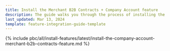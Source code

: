 ```yaml
---
title: Install the Merchant B2B Contracts + Company Account feature
description: The guide walks you through the process of installing the Company Account + Merchant B2B Contracts feature into Your Spryker B2B project.
last_updated: Mar 13, 2024
template: feature-integration-guide-template
---
```


{% include pbc/all/install-features/latest/install-the-company-account-merchant-b2b-contracts-feature.md %} <!-- To edit, see /_includes/pbc/all/install-features/202404.0/install-the-company-account-merchant-b2b-contracts-feature.md -->
